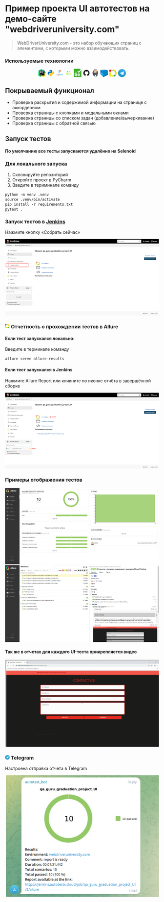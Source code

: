 # Пример проекта UI автотестов на демо-сайте "webdriveruniversity.com"
> WebDriverUniversity.com - это набор обучающих страниц с элементами, с которыми можно взаимодействовать.

### Используемые технологии
<p  align="center">
  <code><img width="5%" title="Pycharm" src="images/logo/pycharm.png"></code>
  <code><img width="5%" title="Python" src="images/logo/python.png"></code>
  <code><img width="5%" title="Pytest" src="images/logo/pytest.png"></code>
  <code><img width="5%" title="Selene" src="images/logo/selene.png"></code>
  <code><img width="5%" title="Selenium" src="images/logo/selenium.png"></code>
  <code><img width="5%" title="GitHub" src="images/logo/github.png"></code>
  <code><img width="5%" title="Jenkins" src="images/logo/jenkins.png"></code>
  <code><img width="5%" title="Selenoid" src="images/logo/selenoid.png"></code>
  <code><img width="5%" title="Allure Report" src="images/logo/allure_report.png"></code>
  <code><img width="5%" title="Telegram" src="images/logo/tg.png"></code>
</p>

## Покрываемый функционал
- Проверка раскрытия и содержимой информации на странице с аккордеоном
- Проверка страницы c кнопками и модальными окнами
- Проверка страницы cо списком задач (добавление/вычеркивание)
- Проверка страницы с обратной связью


## Запуск тестов
#### По умолчанию все тесты запускаются удалённо на Selenoid

### Для локального запуска
1. Склонируйте репозиторий
2. Откройте проект в PyCharm
3. Введите в териминале команду
``` 
python -m venv .venv
source .venv/bin/activate
pip install -r requirements.txt
pytest .
```

### Запуск тестов в [Jenkins](https://jenkins.autotests.cloud/job/qa_guru_graduation_project_UI/)
Нажмите кнопку «Собрать сейчас»
<p><img src="images/screenschot/jenkins_job.png"></p>

### <img width="3%" title="Allure Report" src="images/logo/allure_report.png"> Отчетность о прохождении тестов в Allure
#### Если тест запускался локально:
Введите в терминале команду 
```
allure serve allure-results
``` 
#### Если тест запускался в Jenkins
Нажмите Allure Report или кликните по иконке отчёта в завершённой сборке
<p><img title="Jenkins_Allure" src="images/screenschot/jenkins_allure.png"></p>

### Примеры отображения тестов
<img title="Allure_Report" src="images/screenschot/Allure Report0.png">
<img title="Allure_Example_Report" src="images/screenschot/Allure Report.png">

#### Так же в отчетах для каждого UI-теста прикрепляется видео
<img src="images/screenschot/video.gif">

### <p><img width="3%" title="Telegram" src="images/logo/tg.png"> Telegram</p>
<p>Настроена отправка отчета в Telegram</p>
<img title="Telegram_report_screen" src="images/screenschot/telegram.png">